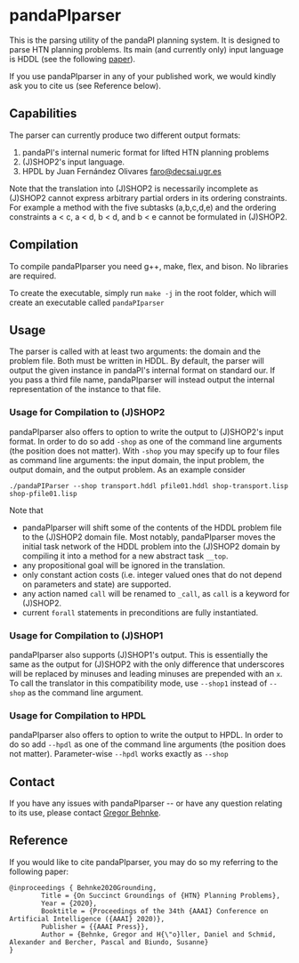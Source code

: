 # pandaPIparser

This is the parsing utility of the pandaPI planning system. It is designed to parse HTN planning problems. Its main (and currently only) input language is HDDL (see the following [paper](http://www.uni-ulm.de/fileadmin/website_uni_ulm/iui.inst.090/Publikationen/2019/Hoeller2019HDDL.pdf)).

If you use pandaPIparser in any of your published work, we would kindly ask you to cite us (see Reference below).

## Capabilities 
The parser can currently produce two different output formats:

1. pandaPI's internal numeric format for lifted HTN planning problems
2. (J)SHOP2's input language.
3. HPDL by Juan Fernández Olivares <faro@decsai.ugr.es>

Note that the translation into (J)SHOP2 is necessarily incomplete as (J)SHOP2 cannot express arbitrary partial orders in its ordering constraints. For example a method with the five subtasks (a,b,c,d,e) and the ordering constraints a < c, a < d, b < d, and b < e cannot be formulated in (J)SHOP2.


## Compilation
To compile pandaPIparser you need g++, make, flex, and bison. No libraries are required.

To create the executable, simply run `make -j` in the root folder, which will create an executable called `pandaPIparser`

## Usage
The parser is called with at least two arguments: the domain and the problem file. Both must be written in HDDL.
By default, the parser will output the given instance in pandaPI's internal format on standard our.
If you pass a third file name, pandaPIparser will instead output the internal representation of the instance to that file.


### Usage for Compilation to (J)SHOP2
pandaPIparser also offers to option to write the output to (J)SHOP2's input format. In order to do so add `-shop` as one of the command line arguments (the position does not matter).
With `-shop` you may specify up to four files as command line arguments: the input domain, the input problem, the output domain, and the output problem.
As an example consider

```
./pandaPIParser --shop transport.hddl pfile01.hddl shop-transport.lisp shop-pfile01.lisp
```

Note that
* pandaPIparser will shift some of the contents of the HDDL problem file to the (J)SHOP2 domain file. Most notably, pandaPIparser moves the initial task network of the HDDL problem into the (J)SHOP2 domain by compiling it into a method for a new abstract task `__top`.
* any propositional goal will be ignored in the translation.
* only constant action costs (i.e. integer valued ones that do not depend on parameters and state) are supported.
* any action named `call` will be renamed to `_call`, as `call` is a keyword for (J)SHOP2.
* current `forall` statements in preconditions are fully instantiated.

### Usage for Compilation to (J)SHOP1
pandaPIparser also supports (J)SHOP1's output. This is essentially the same as the output for (J)SHOP2 with the only difference that underscores will be replaced by minuses and leading minuses are prepended with an `x`.
To call the translator in this compatibility mode, use `--shop1` instead of `--shop` as the command line argument.

### Usage for Compilation to HPDL
pandaPIparser also offers to option to write the output to HPDL. In order to do so add `--hpdl` as one of the command line arguments (the position does not matter).
Parameter-wise `--hpdl` works exactly as `--shop`

## Contact
If you have any issues with pandaPIparser -- or have any question relating to its use, please contact [Gregor Behnke](mailto:gregor.behnke@uni-ulm.de).

## Reference
If you would like to cite pandaPIparser, you may do so my referring to the following paper:

```
@inproceedings { Behnke2020Grounding,
		Title = {On Succinct Groundings of {HTN} Planning Problems},
		Year = {2020},
		Booktitle = {Proceedings of the 34th {AAAI} Conference on Artificial Intelligence ({AAAI} 2020)},
		Publisher = {{AAAI Press}},
		Author = {Behnke, Gregor and H{\"o}ller, Daniel and Schmid, Alexander and Bercher, Pascal and Biundo, Susanne}
}
```
